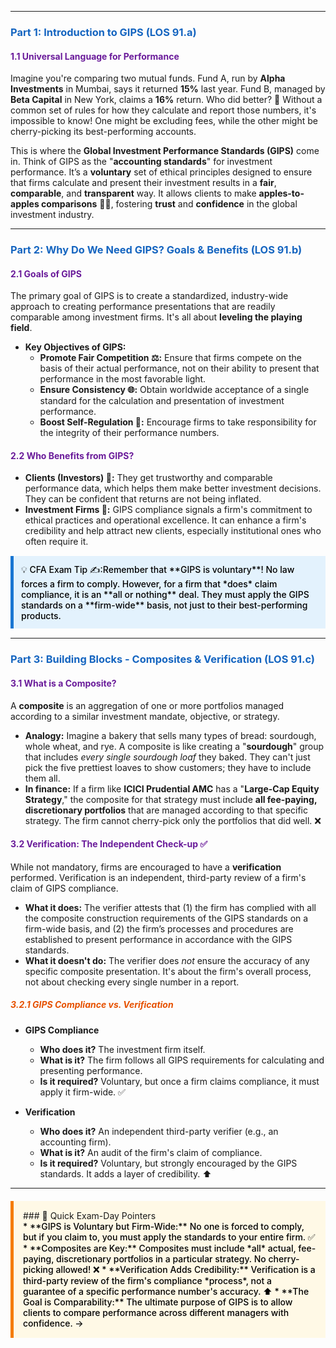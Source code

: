 -----
### <span style="color: #1565C0;">Part 1: Introduction to GIPS (LOS 91.a)</span>

#### <span style="color: #6A1B9A;">1.1 Universal Language for Performance</span>

Imagine you're comparing two mutual funds. Fund A, run by **Alpha Investments** in Mumbai, says it returned **15%** last year. Fund B, managed by **Beta Capital** in New York, claims a **16%** return. Who did better? 🤔 Without a common set of rules for how they calculate and report those numbers, it's impossible to know! One might be excluding fees, while the other might be cherry-picking its best-performing accounts.

This is where the **Global Investment Performance Standards (GIPS)** come in. Think of GIPS as the "**accounting standards**" for investment performance. It’s a **voluntary** set of ethical principles designed to ensure that firms calculate and present their investment results in a **fair**, **comparable**, and **transparent** way. It allows clients to make **apples-to-apples comparisons** 🍎🍏, fostering **trust** and **confidence** in the global investment industry.

-----

### <span style="color: #1565C0;">Part 2: Why Do We Need GIPS? Goals & Benefits (LOS 91.b)</span>

#### <span style="color: #6A1B9A;">2.1 Goals of GIPS</span>

The primary goal of GIPS is to create a standardized, industry-wide approach to creating performance presentations that are readily comparable among investment firms. It's all about **leveling the playing field**.

* **Key Objectives of GIPS:**
  * **Promote Fair Competition ⚖️:** Ensure that firms compete on the basis of their actual performance, not on their ability to present that performance in the most favorable light.
  * **Ensure Consistency 🌐:** Obtain worldwide acceptance of a single standard for the calculation and presentation of investment performance.
  * **Boost Self-Regulation 💪:** Encourage firms to take responsibility for the integrity of their performance numbers.

#### <span style="color: #6A1B9A;">2.2 Who Benefits from GIPS?</span>

* **Clients (Investors) 🙋:** They get trustworthy and comparable performance data, which helps them make better investment decisions. They can be confident that returns are not being inflated.
* **Investment Firms 🏢:** GIPS compliance signals a firm's commitment to ethical practices and operational excellence. It can enhance a firm's credibility and help attract new clients, especially institutional ones who often require it.

<div style="background-color: #E3F2FD; border-left: 5px solid #1976D2; padding: 12px; margin: 15px 0;">
<div style="color: #000000; font-weight: 500;">
💡 CFA Exam Tip ✍️:Remember that **GIPS is voluntary**! No law forces a firm to comply. However, for a firm that *does* claim compliance, it is an **all or nothing** deal. They must apply the GIPS standards on a **firm-wide** basis, not just to their best-performing products.
</div>
</div>

-----

### <span style="color: #1565C0;">Part 3: Building Blocks - Composites & Verification (LOS 91.c)</span>

#### <span style="color: #6A1B9A;">3.1 What is a Composite?</span>

A **composite** is an aggregation of one or more portfolios managed according to a similar investment mandate, objective, or strategy.

* **Analogy:** Imagine a bakery that sells many types of bread: sourdough, whole wheat, and rye. A composite is like creating a "**sourdough**" group that includes *every single sourdough loaf* they baked. They can't just pick the five prettiest loaves to show customers; they have to include them all.
* **In finance:** If a firm like **ICICI Prudential AMC** has a "**Large-Cap Equity Strategy**," the composite for that strategy must include **all fee-paying, discretionary portfolios** that are managed according to that specific strategy. The firm cannot cherry-pick only the portfolios that did well. ❌

#### <span style="color: #6A1B9A;">3.2 Verification: The Independent Check-up ✅</span>

While not mandatory, firms are encouraged to have a **verification** performed. Verification is an independent, third-party review of a firm's claim of GIPS compliance.

* **What it does:** The verifier attests that (1) the firm has complied with all the composite construction requirements of the GIPS standards on a firm-wide basis, and (2) the firm’s processes and procedures are established to present performance in accordance with the GIPS standards.
* **What it doesn't do:** The verifier does *not* ensure the accuracy of any specific composite presentation. It's about the firm's overall process, not about checking every single number in a report.

##### <span style="color: #E65100;">3.2.1 GIPS Compliance vs. Verification</span>

* **GIPS Compliance**
  * **Who does it?** The investment firm itself.
  * **What is it?** The firm follows all GIPS requirements for calculating and presenting performance.
  * **Is it required?** Voluntary, but once a firm claims compliance, it must apply it firm-wide. ✅

* **Verification**
  * **Who does it?** An independent third-party verifier (e.g., an accounting firm).
  * **What is it?** An audit of the firm's claim of compliance.
  * **Is it required?** Voluntary, but strongly encouraged by the GIPS standards. It adds a layer of credibility. ⬆️

-----

<div style="background-color: #FFF9E6; border-left: 5px solid #F57C00; padding: 15px; margin: 20px 0;">
### 🎯 Quick Exam-Day Pointers

<div style="color: #000000; font-weight: 500;">
* **GIPS is Voluntary but Firm-Wide:** No one is forced to comply, but if you claim to, you must apply the standards to your entire firm. ✅
* **Composites are Key:** Composites must include *all* actual, fee-paying, discretionary portfolios in a particular strategy. No cherry-picking allowed! ❌
* **Verification Adds Credibility:** Verification is a third-party review of the firm's compliance *process*, not a guarantee of a specific performance number's accuracy. ⬆️
* **The Goal is Comparability:** The ultimate purpose of GIPS is to allow clients to compare performance across different managers with confidence. →
</div>
</div>